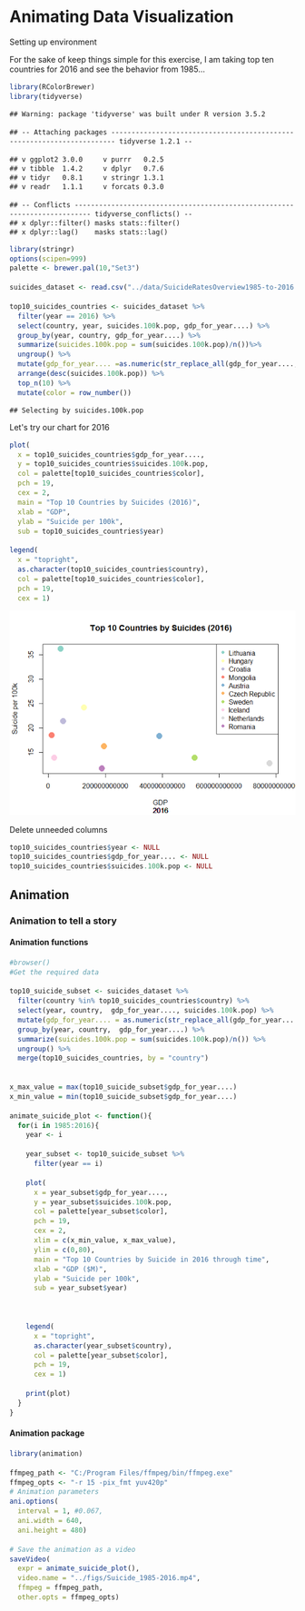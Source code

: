 Animating Data Visualization
================

Setting up environment

For the sake of keep things simple for this exercise, I am taking top ten countries for 2016 and see the behavior from 1985...

``` r
library(RColorBrewer)
library(tidyverse)
```

    ## Warning: package 'tidyverse' was built under R version 3.5.2

    ## -- Attaching packages ----------------------------------------------------------------------- tidyverse 1.2.1 --

    ## v ggplot2 3.0.0     v purrr   0.2.5
    ## v tibble  1.4.2     v dplyr   0.7.6
    ## v tidyr   0.8.1     v stringr 1.3.1
    ## v readr   1.1.1     v forcats 0.3.0

    ## -- Conflicts -------------------------------------------------------------------------- tidyverse_conflicts() --
    ## x dplyr::filter() masks stats::filter()
    ## x dplyr::lag()    masks stats::lag()

``` r
library(stringr)
options(scipen=999)
palette <- brewer.pal(10,"Set3")

suicides_dataset <- read.csv("../data/SuicideRatesOverview1985-to-2016.csv")

top10_suicides_countries <- suicides_dataset %>%
  filter(year == 2016) %>%
  select(country, year, suicides.100k.pop, gdp_for_year....) %>%
  group_by(year, country, gdp_for_year....) %>%
  summarize(suicides.100k.pop = sum(suicides.100k.pop)/n())%>%
  ungroup() %>%
  mutate(gdp_for_year.... =as.numeric(str_replace_all(gdp_for_year....,",","")))%>%
  arrange(desc(suicides.100k.pop)) %>%
  top_n(10) %>%
  mutate(color = row_number())
```

    ## Selecting by suicides.100k.pop

Let's try our chart for 2016

``` r
plot(
  x = top10_suicides_countries$gdp_for_year....,
  y = top10_suicides_countries$suicides.100k.pop,
  col = palette[top10_suicides_countries$color],
  pch = 19,
  cex = 2,
  main = "Top 10 Countries by Suicides (2016)",
  xlab = "GDP",
  ylab = "Suicide per 100k",
  sub = top10_suicides_countries$year)

legend(
  x = "topright",
  as.character(top10_suicides_countries$country),
  col = palette[top10_suicides_countries$color],
  pch = 19,
  cex = 1)
```

![](01-AnimatingDataVisualization_files/figure-markdown_github/unnamed-chunk-2-1.png)

Delete unneeded columns

``` r
top10_suicides_countries$year <- NULL
top10_suicides_countries$gdp_for_year.... <- NULL
top10_suicides_countries$suicides.100k.pop <- NULL
```

Animation
---------

### Animation to tell a story

#### Animation functions

``` r
#browser()
#Get the required data

top10_suicide_subset <- suicides_dataset %>%
  filter(country %in% top10_suicides_countries$country) %>%
  select(year, country,  gdp_for_year...., suicides.100k.pop) %>%
  mutate(gdp_for_year.... = as.numeric(str_replace_all(gdp_for_year....,",",""))/1000000) %>%
  group_by(year, country,  gdp_for_year....) %>%
  summarize(suicides.100k.pop = sum(suicides.100k.pop)/n()) %>%
  ungroup() %>%
  merge(top10_suicides_countries, by = "country") 
  

x_max_value = max(top10_suicide_subset$gdp_for_year....) 
x_min_value = min(top10_suicide_subset$gdp_for_year....)

animate_suicide_plot <- function(){
  for(i in 1985:2016){
    year <- i
    
    year_subset <- top10_suicide_subset %>%
      filter(year == i)
    
    plot(
      x = year_subset$gdp_for_year....,
      y = year_subset$suicides.100k.pop,
      col = palette[year_subset$color],
      pch = 19,
      cex = 2,
      xlim = c(x_min_value, x_max_value),
      ylim = c(0,80),
      main = "Top 10 Countries by Suicide in 2016 through time",
      xlab = "GDP ($M)",
      ylab = "Suicide per 100k",
      sub = year_subset$year)
   
    
    
    legend(
      x = "topright",
      as.character(year_subset$country),
      col = palette[year_subset$color],
      pch = 19,
      cex = 1)
    
    print(plot)
  }
}
```

#### Animation package

``` r
library(animation)

ffmpeg_path <- "C:/Program Files/ffmpeg/bin/ffmpeg.exe"
ffmpeg_opts <- "-r 15 -pix_fmt yuv420p"
# Animation parameters
ani.options(
  interval = 1, #0.067,
  ani.width = 640,
  ani.height = 480)

# Save the animation as a video
saveVideo(
  expr = animate_suicide_plot(),
  video.name = "../figs/Suicide_1985-2016.mp4",
  ffmpeg = ffmpeg_path,
  other.opts = ffmpeg_opts)
```
